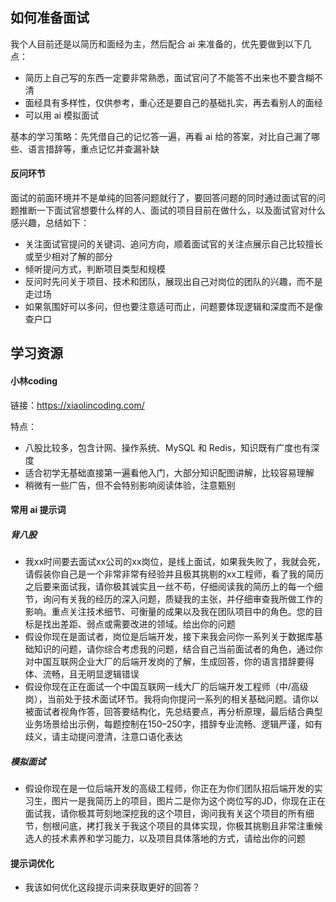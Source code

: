 ## 如何准备面试
我个人目前还是以简历和面经为主，然后配合 ai 来准备的，优先要做到以下几点：

* 简历上自己写的东西一定要非常熟悉，面试官问了不能答不出来也不要含糊不清
* 面经具有多样性，仅供参考，重心还是要自己的基础扎实，再去看别人的面经
* 可以用 ai 模拟面试

基本的学习策略：先凭借自己的记忆答一遍，再看 ai 给的答案，对比自己漏了哪些、语言措辞等，重点记忆并查漏补缺

#### 反问环节
面试的前面环境并不是单纯的回答问题就行了，要回答问题的同时通过面试官的问题推断一下面试官想要什么样的人、面试的项目目前在做什么，以及面试官对什么感兴趣，总结如下：

* 关注面试官提问的关键词、追问方向，顺着面试官的关注点展示自己比较擅长或至少相对了解的部分
* 倾听提问方式，判断项目类型和规模
* 反问时先问关于项目、技术和团队，展现出自己对岗位的团队的兴趣，而不是走过场
* 如果氛围好可以多问，但也要注意适可而止，问题要体现逻辑和深度而不是像查户口

## 学习资源
#### 小林coding
链接：https://xiaolincoding.com/

特点：

* 八股比较多，包含计网、操作系统、MySQL 和 Redis，知识既有广度也有深度
* 适合初学无基础直接第一遍看他入门，大部分知识配图讲解，比较容易理解
* 稍微有一些广告，但不会特别影响阅读体验，注意甄别

#### 常用 ai 提示词
##### 背八股
* 我xx时间要去面试xx公司的xx岗位，是线上面试，如果我失败了，我就会死，请假装你自己是一个非常非常有经验并且极其挑剔的xx工程师，看了我的简历之后要来面试我，请你极其诚实且一丝不苟，仔细阅读我的简历上的每一个细节，询问有关我的经历的深入问题，质疑我的主张，并仔细审查我所做工作的影响。重点关注技术细节、可衡量的成果以及我在团队项目中的角色。您的目标是找出差距、弱点或需要改进的领域。给出你的问题
* 假设你现在是面试者，岗位是后端开发，接下来我会问你一系列关于数据库基础知识的问题，请你综合考虑我的问题，结合自己当前面试者的角色，通过你对中国互联网企业大厂的后端开发岗的了解，生成回答，你的语言措辞要得体、流畅，且无明显逻辑错误
* 假设你现在正在面试一个中国互联网一线大厂的后端开发工程师（中/高级岗），当前处于技术面试环节。我将向你提问一系列的相关基础问题。请你以被面试者视角作答，回答要结构化，先总结要点，再分析原理，最后结合典型业务场景给出示例，每题控制在150–250字，措辞专业流畅、逻辑严谨，如有歧义，请主动提问澄清，注意口语化表达

##### 模拟面试
* 假设你现在是一位后端开发的高级工程师，你正在为你们团队招后端开发的实习生，图片一是我简历上的项目，图片二是你为这个岗位写的JD，你现在正在面试我，请你极其苛刻地深挖我的这个项目，询问我有关这个项目的所有细节，刨根问底，拷打我关于我这个项目的具体实现，你极其挑剔且非常注重候选人的技术素养和学习能力，以及项目具体落地的方式，请给出你的问题

#### 提示词优化
* 我该如何优化这段提示词来获取更好的回答？